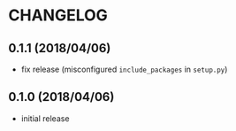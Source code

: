 # CHANGELOG

## 0.1.1 (2018/04/06)

* fix release (misconfigured `include_packages` in `setup.py`)

## 0.1.0 (2018/04/06)

* initial release
